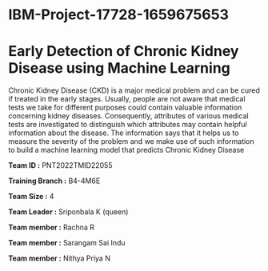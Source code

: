 # IBM-Project-17728-1659675653
# Early Detection of Chronic Kidney Disease using Machine Learning

Chronic Kidney Disease (CKD) is a major medical problem and can be cured if treated in the early stages. Usually, people are not aware that medical tests we take for different purposes could contain valuable information concerning kidney diseases. Consequently, attributes of various medical tests are investigated to distinguish which attributes may contain helpful information about the disease. The information says that it helps us to measure the severity of the problem and we make use of such information to build a machine learning model that predicts Chronic Kidney Disease

**Team ID          :** PNT2022TMID22055

**Training Branch  :** B4-4M6E

**Team Size        :** 4

**Team Leader      :** Sriponbala K (queen)

**Team member      :** Rachna R

**Team member      :** Sarangam Sai Indu

**Team member      :** Nithya Priya N
